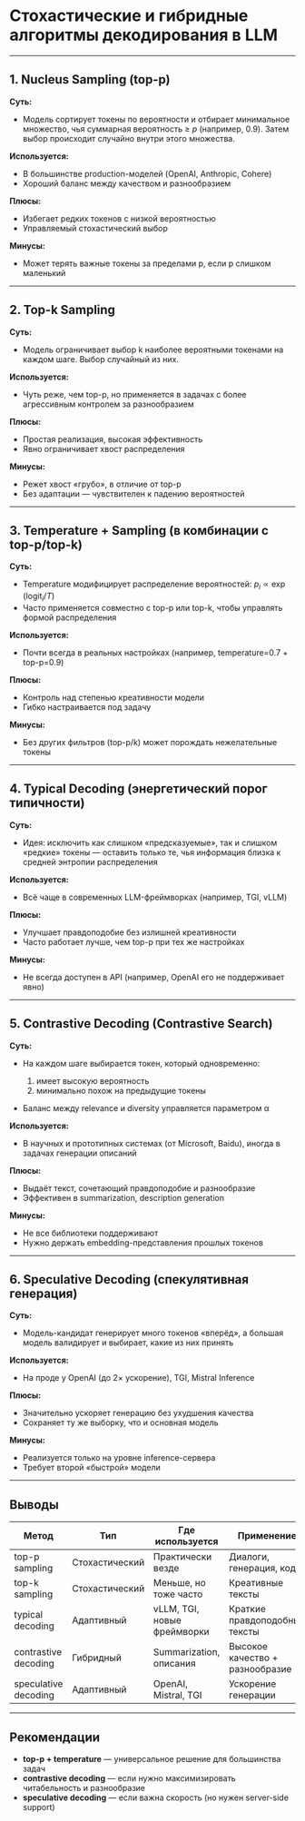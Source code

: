# Стохастические и гибридные алгоритмы декодирования в LLM

---

## 1. Nucleus Sampling (top-p)

**Суть:**

- Модель сортирует токены по вероятности и отбирает минимальное множество, чья суммарная вероятность ≥ *p* (например, 0.9). Затем выбор происходит случайно внутри этого множества.

**Используется:**

- В большинстве production-моделей (OpenAI, Anthropic, Cohere)
- Хороший баланс между качеством и разнообразием

**Плюсы:**

- Избегает редких токенов с низкой вероятностью
- Управляемый стохастический выбор

**Минусы:**

- Может терять важные токены за пределами p, если p слишком маленький

---

## 2. Top-k Sampling

**Суть:**

- Модель ограничивает выбор k наиболее вероятными токенами на каждом шаге. Выбор случайный из них.

**Используется:**

- Чуть реже, чем top-p, но применяется в задачах с более агрессивным контролем за разнообразием

**Плюсы:**

- Простая реализация, высокая эффективность
- Явно ограничивает хвост распределения

**Минусы:**

- Режет хвост «грубо», в отличие от top-p
- Без адаптации — чувствителен к падению вероятностей

---

## 3. Temperature + Sampling (в комбинации с top-p/top-k)

**Суть:**

- Temperature модифицирует распределение вероятностей: $p_i \propto \exp(\text{logit}_i / T)$
- Часто применяется совместно с top-p или top-k, чтобы управлять формой распределения

**Используется:**

- Почти всегда в реальных настройках (например, temperature=0.7 + top-p=0.9)

**Плюсы:**

- Контроль над степенью креативности модели
- Гибко настраивается под задачу

**Минусы:**

- Без других фильтров (top-p/k) может порождать нежелательные токены

---

## 4. Typical Decoding (энергетический порог типичности)

**Суть:**

- Идея: исключить как слишком «предсказуемые», так и слишком «редкие» токены — оставить только те, чья информация близка к средней энтропии распределения

**Используется:**

- Всё чаще в современных LLM-фреймворках (например, TGI, vLLM)

**Плюсы:**

- Улучшает правдоподобие без излишней креативности
- Часто работает лучше, чем top-p при тех же настройках

**Минусы:**

- Не всегда доступен в API (например, OpenAI его не поддерживает явно)

---

## 5. Contrastive Decoding (Contrastive Search)

**Суть:**

- На каждом шаге выбирается токен, который одновременно:

  1. имеет высокую вероятность
  2. минимально похож на предыдущие токены

- Баланс между relevance и diversity управляется параметром α

**Используется:**

- В научных и прототипных системах (от Microsoft, Baidu), иногда в задачах генерации описаний

**Плюсы:**

- Выдаёт текст, сочетающий правдоподобие и разнообразие
- Эффективен в summarization, description generation

**Минусы:**

- Не все библиотеки поддерживают
- Нужно держать embedding-представления прошлых токенов

---

## 6. Speculative Decoding (спекулятивная генерация)

**Суть:**

- Модель-кандидат генерирует много токенов «вперёд», а большая модель валидирует и выбирает, какие из них принять

**Используется:**

- На проде у OpenAI (до 2$\times$ ускорение), TGI, Mistral Inference

**Плюсы:**

- Значительно ускоряет генерацию без ухудшения качества
- Сохраняет ту же выборку, что и основная модель

**Минусы:**

- Реализуется только на уровне inference-сервера
- Требует второй «быстрой» модели

---

## Выводы

| Метод                | Тип            | Где используется            | Применение                      |
| -------------------- | -------------- | --------------------------- | ------------------------------- |
| top-p sampling       | Стохастический | Практически везде           | Диалоги, генерация, код         |
| top-k sampling       | Стохастический | Меньше, но тоже часто       | Креативные тексты               |
| typical decoding     | Адаптивный     | vLLM, TGI, новые фреймворки | Краткие правдоподобные тексты   |
| contrastive decoding | Гибридный      | Summarization, описания     | Высокое качество + разнообразие |
| speculative decoding | Адаптивный     | OpenAI, Mistral, TGI        | Ускорение генерации             |

---

## Рекомендации

- **top-p + temperature** — универсальное решение для большинства задач
- **contrastive decoding** — если нужно максимизировать читабельность и разнообразие
- **speculative decoding** — если важна скорость (но нужен server-side support)

